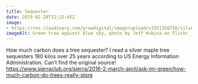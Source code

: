 ```yaml
---
title: Sequester
date: 2019-02-28T12:22:45Z
image: 
- https://res.cloudinary.com/growdigital/image/upload/v1551356716/silvermaple-jeffkubina.jpg
imageAlt: Green tree against blue sky, photo by Jeff Kubina on Flickr
---
```


How much carbon does a tree sequester? I read a silver maple tree sequesters 180 kilos over 25 years according to US Energy Information Administration. Can’t find the original source! <https://www.sierraclub.org/sierra/2016-2-march-april/ask-mr-green/how-much-carbon-do-trees-really-store>
